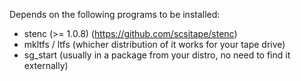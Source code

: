 Depends on the following programs to be installed:
- stenc (>= 1.0.8) (https://github.com/scsitape/stenc)
- mkltfs / ltfs (whicher distribution of it works for your tape drive)
- sg_start (usually in a package from your distro, no need to find it externally)
